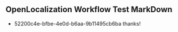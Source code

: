 ## OpenLocalization Workflow Test MarkDown
* 52200c4e-bfbe-4e0d-b6aa-9b11495cb6ba thanks!

<!--HONumber=Jul16_HO3-->



